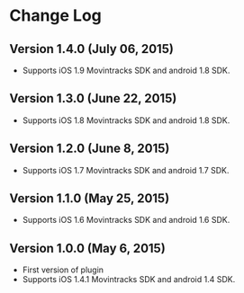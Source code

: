# Change Log

## Version 1.4.0 (July 06, 2015)

* Supports iOS 1.9 Movintracks SDK and android 1.8 SDK.

## Version 1.3.0 (June 22, 2015)

* Supports iOS 1.8 Movintracks SDK and android 1.8 SDK.

## Version 1.2.0 (June 8, 2015)

* Supports iOS 1.7 Movintracks SDK and android 1.7 SDK.

## Version 1.1.0 (May 25, 2015)

* Supports iOS 1.6 Movintracks SDK and android 1.6 SDK.

## Version 1.0.0 (May 6, 2015)

* First version of plugin
* Supports iOS 1.4.1 Movintracks SDK and android 1.4 SDK.